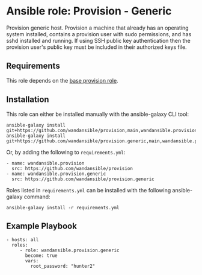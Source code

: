 Ansible role: Provision - Generic
=================================

Provision generic host.
Provision a machine that already has an operating system
installed, contains a provision user with sudo permissions,
and has sshd installed and running. If using SSH public key
authentication then the provision user's public key must be
included in their authorized keys file.

Requirements
------------

This role depends on the [base provision role](https://github.com/wandansible/provision).

Installation
------------

This role can either be installed manually with the ansible-galaxy CLI tool:

    ansible-galaxy install git+https://github.com/wandansible/provision,main,wandansible.provision
    ansible-galaxy install git+https://github.com/wandansible/provision.generic,main,wandansible.provision.generic
     
Or, by adding the following to `requirements.yml`:

    - name: wandansible.provision
      src: https://github.com/wandansible/provision
    - name: wandansible.provision.generic
      src: https://github.com/wandansible/provision.generic

Roles listed in `requirements.yml` can be installed with the following ansible-galaxy command:

    ansible-galaxy install -r requirements.yml

Example Playbook
----------------

    - hosts: all
      roles:
         - role: wandansible.provision.generic
           become: true
           vars:
             root_password: "hunter2"
